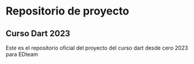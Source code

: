 # Repositorio de proyecto
## Curso Dart 2023

Este es el repositorio oficial del proyecto del curso dart desde cero 2023 para EDteam